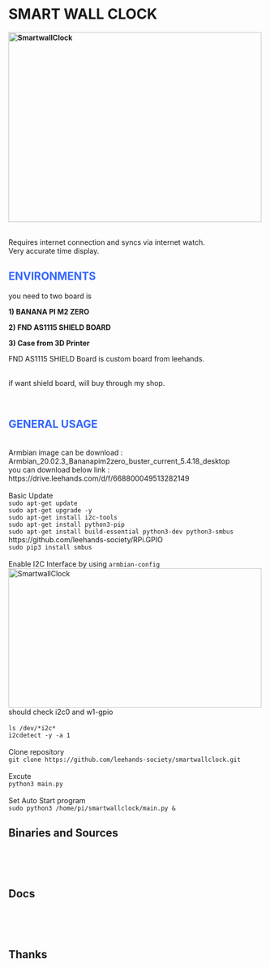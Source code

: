 <h1><strong>SMART WALL CLOCK</strong></h1>
<p><strong><img src="https://www.leehands.com/wp-content/uploads/2022/01/KakaoTalk_Photo_2022-01-26-12-36-17-1200x901.jpeg" alt="SmartwallClock" width="499" height="375" /></strong></p>
<br> Requires internet connection and syncs via internet watch.
<br> Very accurate time display.
<h2><span style="color: #3366ff;">ENVIRONMENTS</span></h2>
<p>you need to two board is</p>
<p><strong>1) BANANA PI M2 ZERO</strong></p>
<p><strong>2) FND AS1115 SHIELD BOARD</strong></p>
<p><strong>3) Case from 3D Printer</strong></p>
<p>FND AS1115 SHIELD Board is custom board from leehands.</p>
<br>if want shield board, will buy through my shop.
<p>&nbsp;</p>
<h2><span style="color: #3366ff;">GENERAL USAGE</span></h2>
<br>Armbian image can be download : Armbian_20.02.3_Bananapim2zero_buster_current_5.4.18_desktop
<br>you can download below link : https://drive.leehands.com/d/f/668800049513282149
<br>
<br>Basic Update
<br><code>sudo apt-get update</code>
<br><code>sudo apt-get upgrade -y</code>
<br><code>sudo apt-get install i2c-tools</code>
<br><code>sudo apt-get install python3-pip</code>
<br><code>sudo apt-get install build-essential python3-dev python3-smbus</code>
<br> https://github.com/leehands-society/RPi.GPIO
<br><code>sudo pip3 install smbus </code>
<br>
<br>Enable I2C Interface by using <code>armbian-config</code>
<img src="https://www.leehands.com/wp-content/uploads/2022/02/20220208_Rpi.GPIO_3.jpg" alt="SmartwallClock" width="499" height="275" />
<br>should check i2c0 and w1-gpio
<br>
<br><code>ls /dev/*i2c*</code>
<br><code>i2cdetect -y -a 1</code>
<br>
<br>Clone repository
<br><code>git clone https://github.com/leehands-society/smartwallclock.git </code>
<br>
<br>Excute
<br><code>python3 main.py</code>
<br>
<br>Set Auto Start program
<br><code>sudo python3 /home/pi/smartwallclock/main.py &</code>
<br>
<h2>Binaries and Sources</h2>
<p>&nbsp;</p>
<p>&nbsp;</p>
<h2 dir="auto">Docs</h2>
<p>&nbsp;</p>
<p>&nbsp;</p>
<h2 dir="auto">Thanks</h2>
<p>&nbsp;</p>

